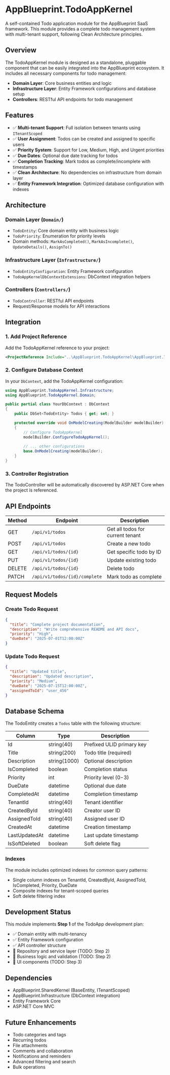 # AppBlueprint.TodoAppKernel

A self-contained Todo application module for the AppBlueprint SaaS framework. This module provides a complete todo management system with multi-tenant support, following Clean Architecture principles.

## Overview

The TodoAppKernel module is designed as a standalone, pluggable component that can be easily integrated into the AppBlueprint ecosystem. It includes all necessary components for todo management:

- **Domain Layer**: Core business entities and logic
- **Infrastructure Layer**: Entity Framework configurations and database setup
- **Controllers**: RESTful API endpoints for todo management

## Features

- ✅ **Multi-tenant Support**: Full isolation between tenants using `ITenantScoped`
- ✅ **User Assignment**: Todos can be created and assigned to specific users
- ✅ **Priority System**: Support for Low, Medium, High, and Urgent priorities
- ✅ **Due Dates**: Optional due date tracking for todos
- ✅ **Completion Tracking**: Mark todos as complete/incomplete with timestamps
- ✅ **Clean Architecture**: No dependencies on infrastructure from domain layer
- ✅ **Entity Framework Integration**: Optimized database configuration with indexes

## Architecture

### Domain Layer (`Domain/`)
- `TodoEntity`: Core domain entity with business logic
- `TodoPriority`: Enumeration for priority levels
- Domain methods: `MarkAsCompleted()`, `MarkAsIncomplete()`, `UpdateDetails()`, `AssignTo()`

### Infrastructure Layer (`Infrastructure/`)
- `TodoEntityConfiguration`: Entity Framework configuration
- `TodoAppKernelDbContextExtensions`: DbContext integration helpers

### Controllers (`Controllers/`)
- `TodoController`: RESTful API endpoints
- Request/Response models for API interactions

## Integration

### 1. Add Project Reference

Add the TodoAppKernel reference to your project:

```xml
<ProjectReference Include="..\AppBlueprint.TodoAppKernel\AppBlueprint.TodoAppKernel.csproj"/>
```

### 2. Configure Database Context

In your `DbContext`, add the TodoAppKernel configuration:

```csharp
using AppBlueprint.TodoAppKernel.Infrastructure;
using AppBlueprint.TodoAppKernel.Domain;

public partial class YourDbContext : DbContext
{
    public DbSet<TodoEntity> Todos { get; set; }

    protected override void OnModelCreating(ModelBuilder modelBuilder)
    {
        // Configure TodoAppKernel
        modelBuilder.ConfigureTodoAppKernel();
        
        // ... other configurations
        base.OnModelCreating(modelBuilder);
    }
}
```

### 3. Controller Registration

The TodoController will be automatically discovered by ASP.NET Core when the project is referenced.

## API Endpoints

| Method | Endpoint | Description |
|--------|----------|-------------|
| GET | `/api/v1/todos` | Get all todos for current tenant |
| POST | `/api/v1/todos` | Create a new todo |
| GET | `/api/v1/todos/{id}` | Get specific todo by ID |
| PUT | `/api/v1/todos/{id}` | Update existing todo |
| DELETE | `/api/v1/todos/{id}` | Delete todo |
| PATCH | `/api/v1/todos/{id}/complete` | Mark todo as complete |

## Request Models

### Create Todo Request
```json
{
  "title": "Complete project documentation",
  "description": "Write comprehensive README and API docs",
  "priority": "High",
  "dueDate": "2025-07-01T12:00:00Z"
}
```

### Update Todo Request
```json
{
  "title": "Updated title",
  "description": "Updated description",
  "priority": "Medium",
  "dueDate": "2025-07-15T12:00:00Z",
  "assignedToId": "user_456"
}
```

## Database Schema

The TodoEntity creates a `Todos` table with the following structure:

| Column | Type | Description |
|--------|------|-------------|
| Id | string(40) | Prefixed ULID primary key |
| Title | string(200) | Todo title (required) |
| Description | string(1000) | Optional description |
| IsCompleted | boolean | Completion status |
| Priority | int | Priority level (0-3) |
| DueDate | datetime | Optional due date |
| CompletedAt | datetime | Completion timestamp |
| TenantId | string(40) | Tenant identifier |
| CreatedById | string(40) | Creator user ID |
| AssignedToId | string(40) | Assigned user ID |
| CreatedAt | datetime | Creation timestamp |
| LastUpdatedAt | datetime | Last update timestamp |
| IsSoftDeleted | boolean | Soft delete flag |

### Indexes

The module includes optimized indexes for common query patterns:

- Single column indexes on TenantId, CreatedById, AssignedToId, IsCompleted, Priority, DueDate
- Composite indexes for tenant-scoped queries
- Soft delete filtering index

## Development Status

This module implements **Step 1** of the TodoApp development plan:

- ✅ Domain entity with multi-tenancy
- ✅ Entity Framework configuration  
- ✅ API controller structure
- 🚧 Repository and service layer (TODO: Step 2)
- 🚧 Business logic and validation (TODO: Step 2)
- 🚧 UI components (TODO: Step 3)

## Dependencies

- AppBlueprint.SharedKernel (BaseEntity, ITenantScoped)
- AppBlueprint.Infrastructure (DbContext integration)
- Entity Framework Core
- ASP.NET Core MVC

## Future Enhancements

- Todo categories and tags
- Recurring todos
- File attachments
- Comments and collaboration
- Notifications and reminders
- Advanced filtering and search
- Bulk operations

